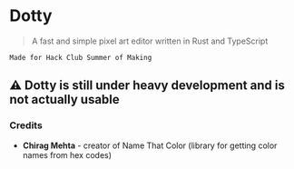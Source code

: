 # Dotty

>A fast and simple pixel art editor written in Rust and TypeScript

`Made for Hack Club Summer of Making`

## ⚠️ Dotty is still under heavy development and is not actually usable

### Credits
- **Chirag Mehta** - creator of Name That Color (library for getting color names from hex codes)
